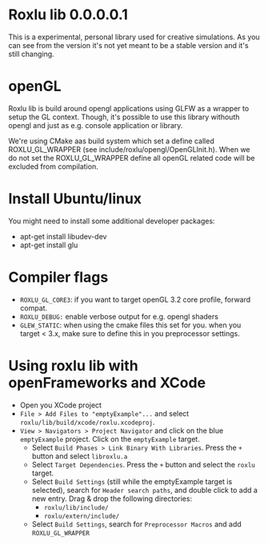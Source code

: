 Roxlu lib 0.0.0.0.1
===================
This is a experimental, personal library used for creative simulations. As 
you can see from the version it's not yet meant to be a stable version and it's
still changing.


openGL
======
Roxlu lib is build around opengl applications using GLFW as a wrapper to setup 
the GL context. Though, it's possible to use this library withouth opengl and
just as e.g. console application or library.   

We're using CMake aas build system which set a define called ROXLU_GL_WRAPPER
(see include/roxlu/opengl/OpenGLInit.h). When we do not set the ROXLU_GL_WRAPPER
define all openGL related code will be excluded from compilation.

Install Ubuntu/linux
=====================
You might need to install some additional developer packages:
- apt-get install libudev-dev
- apt-get install glu


Compiler flags
==============

- `ROXLU_GL_CORE3`: if you want to target openGL 3.2 core profile, forward compat.
- `ROXLU_DEBUG:` enable verbose output for e.g. opengl shaders
- `GLEW_STATIC`: when using the cmake files this set for you. when you target < 3.x, make sure to 
                 define this in you preprocessor settings.
        

Using roxlu lib with openFrameworks and XCode
=============================================
- Open you XCode project
- `File > Add Files to "emptyExample"...` and select `roxlu/lib/build/xcode/roxlu.xcodeproj`.
- `View > Navigators > Project Navigator` and click on the blue `emptyExample` project.  Click on the `emptyExample` target.
  - Select `Build Phases > Link Binary With Libraries`. Press the `+` button  and select `libroxlu.a`
  - Select `Target Dependencies`. Press the `+` button and select the `roxlu` target.
  - Select `Build Settings` (still while the emptyExample target is selected), search for `Header search paths`, and double click to add a new entry. Drag & drop the following directories:
      - `roxlu/lib/include/`
      - `roxlu/extern/include/`
  - Select `Build Settings`, search for `Preprocessor Macros` and add `ROXLU_GL_WRAPPER`

  
